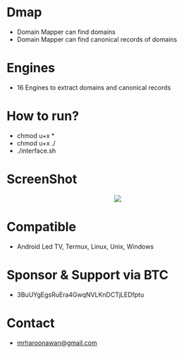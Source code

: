 # Dmap
- Domain Mapper can find domains
- Domain Mapper can find canonical records of domains

# Engines
- 16 Engines to extract domains and canonical records

# How to run?
- chmod u+x *
- chmod u+x ./
- ./interface.sh

# ScreenShot
<div align="center">
    <img src="https://i.ibb.co/gVvFXdX/Dmap.png"</img> 
</div>


# Compatible
- Android Led TV, Termux, Linux, Unix, Windows

# Sponsor & Support via BTC
- 3BuUYgEgsRuEra4GwqNVLKnDCTjLEDfptu

# Contact
- mrharoonawan@gmail.com
